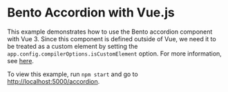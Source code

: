 # Bento Accordion with Vue.js

This example demonstrates how to use the Bento accordion component with Vue 3. Since this component is defined outside of Vue, we need it to be treated as a custom element by setting the `app.config.compilerOptions.isCustomElement` option. For more information, see [here](https://v3.vuejs.org/guide/migration/custom-elements-interop.html#_3-x-syntax).

To view this example, run `npm start` and go to [http://localhost:5000/accordion](http://localhost:5000/accordion).

